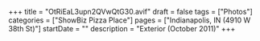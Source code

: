 +++
title = "OtRiEaL3upn2QVwQtG30.avif"
draft = false
tags = ["Photos"]
categories = ["ShowBiz Pizza Place"]
pages = ["Indianapolis, IN (4910 W 38th St)"]
startDate = ""
description = "Exterior (October 2011)"
+++
